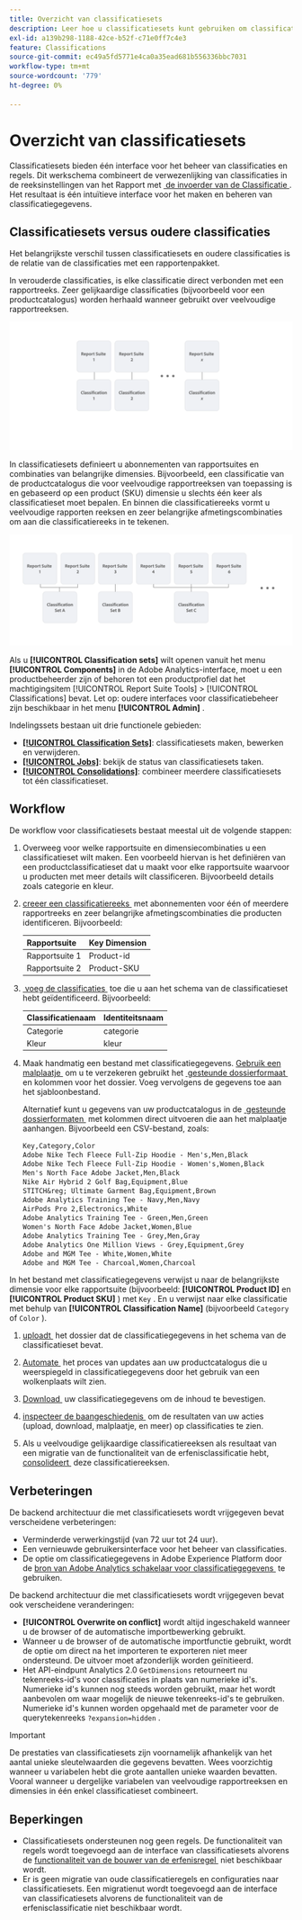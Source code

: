 ```yaml
---
title: Overzicht van classificatiesets
description: Leer hoe u classificatiesets kunt gebruiken om classificatiegegevens te beheren. Begrijp hoe classificatiesets verschillen van oudere classificaties.
exl-id: a139b298-1188-42ce-b52f-c71e0ff7c4e3
feature: Classifications
source-git-commit: ec49a5fd5771e4ca0a35ead681b556336bbc7031
workflow-type: tm+mt
source-wordcount: '779'
ht-degree: 0%

---
```


# Overzicht van classificatiesets

Classificatiesets bieden één interface voor het beheer van classificaties en regels. Dit werkschema combineert de verwezenlijking van classificaties in de reeksinstellingen van het Rapport met [&#x200B; de invoerder van de Classificatie &#x200B;](/help/components/classifications/sets/manage/set-manager.md). Het resultaat is één intuïtieve interface voor het maken en beheren van classificatiegegevens.


## Classificatiesets versus oudere classificaties

Het belangrijkste verschil tussen classificatiesets en oudere classificaties is de relatie van de classificaties met een rapportenpakket.

In verouderde classificaties, is elke classificatie direct verbonden met een rapportreeks. Zeer gelijkaardige classificaties (bijvoorbeeld voor een productcatalogus) worden herhaald wanneer gebruikt over veelvoudige rapportreeksen.

![&#x200B; Verouderde classificatie &#x200B;](manage/assets/classifications-legacy.svg)

In classificatiesets definieert u abonnementen van rapportsuites en combinaties van belangrijke dimensies. Bijvoorbeeld, een classificatie van de productcatalogus die voor veelvoudige rapportreeksen van toepassing is en gebaseerd op een product (SKU) dimensie u slechts één keer als classificatieset moet bepalen. En binnen die classificatiereeks vormt u veelvoudige rapporten reeksen en zeer belangrijke afmetingscombinaties om aan die classificatiereeks in te tekenen.

![&#x200B; de reeksen van de Classificatie &#x200B;](manage/assets/classifications-sets.svg)


Als u **[!UICONTROL Classification sets]** wilt openen vanuit het menu **[!UICONTROL Components]** in de Adobe Analytics-interface, moet u een productbeheerder zijn of behoren tot een productprofiel dat het machtigingsitem [!UICONTROL Report Suite Tools] > [!UICONTROL Classifications] bevat. Let op: oudere interfaces voor classificatiebeheer zijn beschikbaar in het menu **[!UICONTROL Admin]** .

Indelingssets bestaan uit drie functionele gebieden:

* [**[!UICONTROL Classification Sets]**](manage/set-manager.md): classificatiesets maken, bewerken en verwijderen.
* [**[!UICONTROL Jobs]**](job-manager.md): bekijk de status van classificatiesets taken.
* [**[!UICONTROL Consolidations]**](consolidations/manage.md): combineer meerdere classificatiesets tot één classificatieset.


## Workflow

De workflow voor classificatiesets bestaat meestal uit de volgende stappen:

1. Overweeg voor welke rapportsuite en dimensiecombinaties u een classificatieset wilt maken. Een voorbeeld hiervan is het definiëren van een productclassificatieset dat u maakt voor elke rapportsuite waarvoor u producten met meer details wilt classificeren. Bijvoorbeeld details zoals categorie en kleur.
1. [&#x200B; creeer een classificatiereeks &#x200B;](/help/components/classifications/sets/manage/create.md) met abonnementen voor één of meerdere rapportreeks en zeer belangrijke afmetingscombinaties die producten identificeren. Bijvoorbeeld:

   | Rapportsuite | Key Dimension |
   |---|---|
   | Rapportsuite 1 | Product-id |
   | Rapportsuite 2 | Product-SKU |

1. [&#x200B; voeg de classificaties &#x200B;](/help/components/classifications/sets/manage/schema.md#add) toe die u aan het schema van de classificatieset hebt geïdentificeerd. Bijvoorbeeld:

   | Classificatienaam | Identiteitsnaam |
   |---|---|
   | Categorie | categorie |
   | Kleur | kleur |

1. Maak handmatig een bestand met classificatiegegevens. [&#x200B; Gebruik een malplaatje &#x200B;](/help/components/classifications/sets/manage/schema.md#template) om u te verzekeren gebruikt het [&#x200B; gesteunde dossierformaat &#x200B;](data-files.md#classification-set-file-formats) en kolommen voor het dossier. Voeg vervolgens de gegevens toe aan het sjabloonbestand.

   Alternatief kunt u gegevens van uw productcatalogus in de [&#x200B; gesteunde dossierformaten &#x200B;](data-files.md#classification-set-file-formats) met kolommen direct uitvoeren die aan het malplaatje aanhangen. Bijvoorbeeld een CSV-bestand, zoals:

   ```
   Key,Category,Color
   Adobe Nike Tech Fleece Full-Zip Hoodie - Men's,Men,Black
   Adobe Nike Tech Fleece Full-Zip Hoodie - Women's,Women,Black
   Men's North Face Adobe Jacket,Men,Black
   Nike Air Hybrid 2 Golf Bag,Equipment,Blue
   STITCH&reg; Ultimate Garment Bag,Equipment,Brown
   Adobe Analytics Training Tee - Navy,Men,Navy
   AirPods Pro 2,Electronics,White
   Adobe Analytics Training Tee - Green,Men,Green
   Women's North Face Adobe Jacket,Women,Blue
   Adobe Analytics Training Tee - Grey,Men,Gray
   Adobe Analytics One Million Views - Grey,Equipment,Grey
   Adobe and MGM Tee - White,Women,White
   Adobe and MGM Tee - Charcoal,Women,Charcoal
   ```

In het bestand met classificatiegegevens verwijst u naar de belangrijkste dimensie voor elke rapportsuite (bijvoorbeeld: **[!UICONTROL Product ID]** en **[!UICONTROL Product SKU]** ) met `Key` . En u verwijst naar elke classificatie met behulp van **[!UICONTROL Classification Name]** (bijvoorbeeld `Category` of `Color` ).

1. [&#x200B; uploadt &#x200B;](/help/components/classifications/sets/manage/schema.md#upload) het dossier dat de classificatiegegevens in het schema van de classificatieset bevat.

1. [&#x200B; Automate &#x200B;](/help/components/classifications/sets/manage/schema.md#automate) het proces van updates aan uw productcatalogus die u weerspiegeld in classificatiegegevens door het gebruik van een wolkenplaats wilt zien.

1. [&#x200B; Download &#x200B;](/help/components/classifications/sets/manage/schema.md#download) uw classificatiegegevens om de inhoud te bevestigen.

1. [&#x200B; inspecteer de baangeschiedenis &#x200B;](/help/components/classifications/sets/job-manager.md) om de resultaten van uw acties (upload, download, malplaatje, en meer) op classificaties te zien.
1. Als u veelvoudige gelijkaardige classificatiereeksen als resultaat van een migratie van de functionaliteit van de erfenisclassificatie hebt, [&#x200B; consolideert &#x200B;](consolidations/manage.md) deze classificatiereeksen.



## Verbeteringen

De backend architectuur die met classificatiesets wordt vrijgegeven bevat verscheidene verbeteringen:

* Verminderde verwerkingstijd (van 72 uur tot 24 uur).
* Een vernieuwde gebruikersinterface voor het beheer van classificaties.
* De optie om classificatiegegevens in Adobe Experience Platform door de [&#x200B; bron van Adobe Analytics schakelaar voor classificatiegegevens &#x200B;](https://experienceleague.adobe.com/en/docs/experience-platform/sources/connectors/adobe-applications/classifications) te gebruiken.

De backend architectuur die met classificatiesets wordt vrijgegeven bevat ook verscheidene veranderingen:

* **[!UICONTROL Overwrite on conflict]** wordt altijd ingeschakeld wanneer u de browser of de automatische importbewerking gebruikt.
* Wanneer u de browser of de automatische importfunctie gebruikt, wordt de optie om direct na het importeren te exporteren niet meer ondersteund. De uitvoer moet afzonderlijk worden geïnitieerd.
* Het API-eindpunt Analytics 2.0 `GetDimensions` retourneert nu tekenreeks-id&#39;s voor classificaties in plaats van numerieke id&#39;s. Numerieke id&#39;s kunnen nog steeds worden gebruikt, maar het wordt aanbevolen om waar mogelijk de nieuwe tekenreeks-id&#39;s te gebruiken. Numerieke id&#39;s kunnen worden opgehaald met de parameter voor de querytekenreeks `?expansion=hidden` .

>[!IMPORTANT]
>
>De prestaties van classificatiesets zijn voornamelijk afhankelijk van het aantal unieke sleutelwaarden die gegevens bevatten. Wees voorzichtig wanneer u variabelen hebt die grote aantallen unieke waarden bevatten. Vooral wanneer u dergelijke variabelen van veelvoudige rapportreeksen en dimensies in één enkel classificatieset combineert.

## Beperkingen

* Classificatiesets ondersteunen nog geen regels. De functionaliteit van regels wordt toegevoegd aan de interface van classificatiesets alvorens de [&#x200B; functionaliteit van de bouwer van de erfenisregel &#x200B;](/help/components/classifications/crb/classification-rule-builder.md) niet beschikbaar wordt.
* Er is geen migratie van oude classificatieregels en configuraties naar classificatiesets. Een migratienut wordt toegevoegd aan de interface van classificatiesets alvorens de functionaliteit van de erfenisclassificatie niet beschikbaar wordt.
